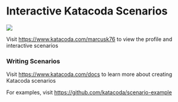 # Interactive Katacoda Scenarios

[![](http://shields.katacoda.com/katacoda/marcusk76/count.svg)](https://www.katacoda.com/marcusk76 "Get your profile on Katacoda.com")

Visit https://www.katacoda.com/marcusk76 to view the profile and interactive scenarios

### Writing Scenarios
Visit https://www.katacoda.com/docs to learn more about creating Katacoda scenarios

For examples, visit https://github.com/katacoda/scenario-example
